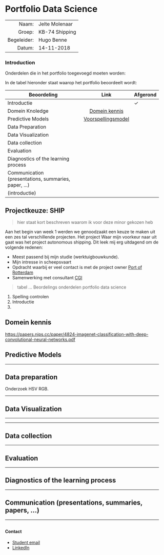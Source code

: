 # Portfolio Data Science

|  | |
| ---: | :--- |
| Naam:         | Jelte Molenaar    |
| Groep:        | KB-74 Shipping    |
| Begeleider:   | Hugo Benne        |
| Datum:        | 14-11-2018        |



### Introduction
Onderdelen die in het portfolio toegevoegd moeten worden:

In de tabel hieronder staat waarop het portfolio beoordeelt wordt:

|Beoordeling|Link| Afgerond | 
|------|:------:| ---- |
|Introductie |  | ✓ | 
|Domein Knoledge | [Domein kennis](portfolio.md#domein-kennis) | |
|Predictive Models| [Voorspellingsmodel]() | |
|Data Preparation|  | | 
|Data Visualization|  | | 
|Data collection| |
|Evaluation|  | | 
|Diagnostics of the learning process | |
| Communication (presentations, summaries, paper, ...)
(introductie) | | 

## Projectkeuze: SHIP
> hier staat kort beschreven waarom ik voor deze minor gekozen heb 
>
Aan het begin van week 1 werden we genoodzaakt een keuze te maken uit een zes tal verschillende projecten. Het project
Waar mijn voorkeur naar uit gaat was het project autonomous shipping. Dit leek mij erg uitdagend om de volgende redenen:
- Meest passend bij mijn studie (werktuigbouwkunde).
- Mijn intresse in scheepsvaart
- Opdracht waarbij er veel contact is met de project owner [Port of Rotterdam](https://www.portofrotterdam.com/nl)
- Samenwerking met consultant [CGI](https://www.cginederland.nl/)

> tabel ... Beordelings onderdelen portfolio data science
>


1. Spelling controlen
2. Introductie
3.  

## Domein kennis

https://papers.nips.cc/paper/4824-imagenet-classification-with-deep-convolutional-neural-networks.pdf


## Predictive Models


___

## Data preparation


Onderzoek HSV RGB.

___

## Data Visualization

___



___
## Data collection

___
## Evaluation


___
## Diagnostics of the learning process

___
## Communication (presentations, summaries, papers, ...)


___
## 

#### Contact

- [Student email](15084302student.hhs.nl)
- [LinkedIn](https://www.linkedin.com/in/jeltemolenaar/) 
